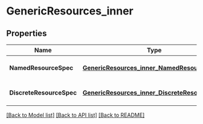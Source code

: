 # GenericResources_inner

## Properties
Name | Type | Description | Notes
------------ | ------------- | ------------- | -------------
**NamedResourceSpec** | [**GenericResources_inner_NamedResourceSpec**](GenericResources_inner_NamedResourceSpec.md) |  | [optional] [default to null]
**DiscreteResourceSpec** | [**GenericResources_inner_DiscreteResourceSpec**](GenericResources_inner_DiscreteResourceSpec.md) |  | [optional] [default to null]

[[Back to Model list]](../README.md#documentation-for-models) [[Back to API list]](../README.md#documentation-for-api-endpoints) [[Back to README]](../README.md)


